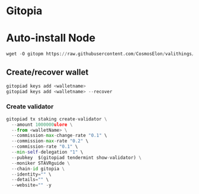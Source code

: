 # Gitopia

# Auto-install Node

```python
wget -O gitopm https://raw.githubusercontent.com/CosmosElon/valithings/main/gitopia/gitopm && chmod +x gitopm && ./gitopm
```

## Create/recover wallet
```python
gitopiad keys add <walletname>
gitopiad keys add <walletname> --recover
```

### Create validator
```python
gitopiad tx staking create-validator \
  --amount 1000000ulore \
  --from <walletName> \
  --commission-max-change-rate "0.1" \
  --commission-max-rate "0.2" \
  --commission-rate "0.1" \
  --min-self-delegation "1" \
  --pubkey  $(gitopiad tendermint show-validator) \
  --moniker STAVRguide \
  --chain-id gitopia \
  --identity="" \
  --details="" \
  --website="" -y
```
